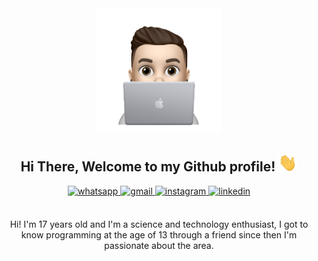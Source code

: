 <div align="center">

<img width=200 src="https://raw.githubusercontent.com/BrenoCarvalho/BrenoCarvalho/main/sticker.png"/>
<h2> Hi There, Welcome to my Github profile! <img width="30" src="https://github.com/1999AZZAR/1999AZZAR/blob/main/resources/img/waving.gif"></h2>
<a href="https://wa.me/5512981734151" target="_blank">
<img src=https://img.shields.io/badge/WhatsApp-25D366?style=for-the-badge&logo=whatsapp&logoColor=white alt=whatsapp style="margin-bottom: 5px;" />
</a>
<a href="mailto:brenocarvalho709@gmail.com" target="_blank">
<img src=https://img.shields.io/badge/Gmail-D14836?style=for-the-badge&logo=gmail&logoColor=white alt=gmail style="margin-bottom: 5px;" />
</a>
<a href="https://instagram.com/brenocarvalho709" target="_blank">
<img src=https://img.shields.io/badge/instagram-%ff5851db.svg?color=C13584&style=for-the-badge&logo=instagram&logoColor=white alt=instagram style="margin-bottom: 5px;" />
<a href="https://www.linkedin.com/in/breno-carvalho-a5472b1b3/" target="_blank">
<img src=https://img.shields.io/badge/Gmail-D14836?style=for-the-badge&logo=gmail&logoColor=white](https://img.shields.io/badge/LinkedIn-0077B5?style=for-the-badge&logo=linkedin&logoColor=white alt=linkedin style="margin-bottom: 5px;" />
</a>
</a>
</a>
<br />
<br />

Hi! I'm 17 years old and I'm a science and technology enthusiast, I got to know programming at the age of 13 through a friend since then I'm passionate about the area.
